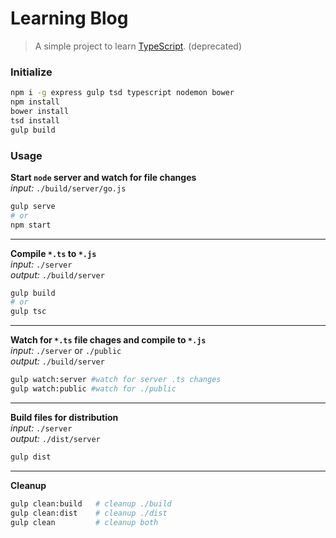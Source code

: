# Learning Blog
> A simple project to learn [TypeScript](https://www.typescriptlang.org/).
> (deprecated)

### Initialize
```bash
npm i -g express gulp tsd typescript nodemon bower
npm install
bower install
tsd install
gulp build
```

### Usage

__Start `node` server and watch for file changes__  
*input:* `./build/server/go.js`  
```bash
gulp serve
# or
npm start
```
- - -
__Compile `*.ts` to `*.js`__  
*input:* `./server`  
*output:* `./build/server`  
```bash
gulp build
# or
gulp tsc
```
- - -
__Watch for `*.ts` file chages and compile to `*.js`__  
*input:* `./server` or `./public`  
*output:* `./build/server`  
```bash
gulp watch:server #watch for server .ts changes
gulp watch:public #watch for ./public
```
- - -
__Build files for distribution__  
*input:* `./server`  
*output:* `./dist/server`  
```bash
gulp dist
```
- - -
__Cleanup__  
```bash
gulp clean:build   # cleanup ./build
gulp clean:dist    # cleanup ./dist
gulp clean         # cleanup both
```
